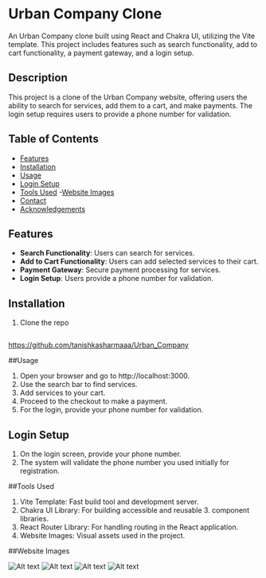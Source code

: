 # Urban Company Clone

An Urban Company clone built using React and Chakra UI, utilizing the Vite template. This project includes features such as search functionality, add to cart functionality, a payment gateway, and a login setup.

## Description

This project is a clone of the Urban Company website, offering users the ability to search for services, add them to a cart, and make payments. The login setup requires users to provide a phone number for validation.

## Table of Contents
- [Features](#features)
- [Installation](#installation)
- [Usage](#usage)
- [Login Setup](#login-setup)
- [Tools Used](#tools-used)
-[Website Images](#website-images)
- [Contact](#contact)
- [Acknowledgements](#acknowledgements)

## Features

- **Search Functionality**: Users can search for services.
- **Add to Cart Functionality**: Users can add selected services to their cart.
- **Payment Gateway**: Secure payment processing for services.
- **Login Setup**: Users provide a phone number for validation.

## Installation

1. Clone the repo
   ```sh
https://github.com/tanishkasharmaaa/Urban_Company

##Usage
1. Open your browser and go to http://localhost:3000.
2. Use the search bar to find services.
3. Add services to your cart.
4. Proceed to the checkout to make a payment.
5. For the login, provide your phone number for validation.

## Login Setup
1. On the login screen, provide your phone number.
2. The system will validate the phone number you used      initially for registration.

##Tools Used
1. Vite Template: Fast build tool and development server.
2. Chakra UI Library: For building accessible and reusable 3. component libraries.
4. React Router Library: For handling routing in the React application.
5. Website Images: Visual assets used in the project.

##Website Images

![Alt text](./src/images/image%204.png)
![Alt text](./src/images/image%202.png)
![Alt text](./src/images/image%201.png)
![Alt text](./src/images/image%203.png)
